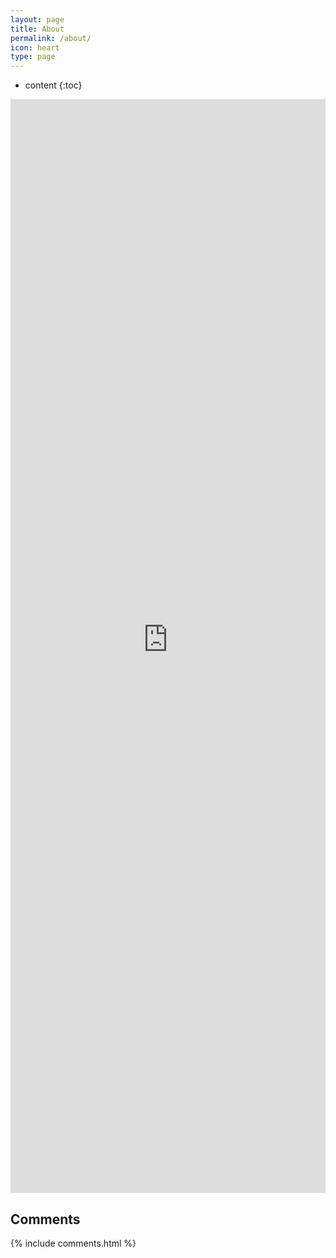 ```yaml
---
layout: page
title: About
permalink: /about/
icon: heart
type: page
---
```


* content
{:toc}

<iframe src="https://profile-summary-for-github.com/user/wscrlhs"  width="100%" height="1750px" frameborder="0" scrolling="no"> </iframe>

## Comments

{% include comments.html %}
